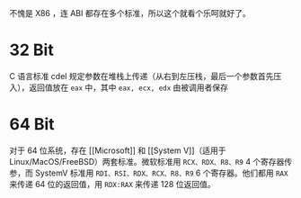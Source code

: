 不愧是 X86 ，连 ABI 都存在多个标准，所以这个就看个乐呵就好了。

# 32 Bit

C 语言标准 cdel 规定参数在堆栈上传递（从右到左压栈，最后一个参数首先压入），返回值放在 `eax` 中，其中 `eax, ecx, edx` 由被调用者保存

# 64 Bit

对于 64 位系统，存在 [[Microsoft]] 和 [[System V]]（适用于 Linux/MacOS/FreeBSD）两套标准。微软标准用 `RCX、RDX、R8、R9` 4 个寄存器传参，而 SystemV 标准用 `RDI、RSI、RDX、RCX、R8、R9` 6 个寄存器。他们都用 `RAX` 来传递 64 位的返回值，用 `RDX:RAX` 来传递 128 位返回值。
